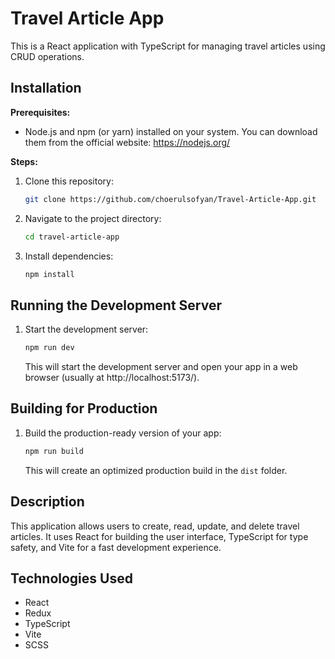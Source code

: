 # Travel Article App

This is a React application with TypeScript for managing travel articles using CRUD operations.

## Installation

**Prerequisites:**

- Node.js and npm (or yarn) installed on your system. You can download them from the official website: https://nodejs.org/

**Steps:**

1. Clone this repository:

    ```bash
    git clone https://github.com/choerulsofyan/Travel-Article-App.git
    ```

2. Navigate to the project directory:

    ```bash
    cd travel-article-app
    ```

3. Install dependencies:

    ```bash
    npm install
    ```

## Running the Development Server

1. Start the development server:

    ```bash
    npm run dev
    ```

    This will start the development server and open your app in a web browser (usually at http://localhost:5173/).

## Building for Production

1. Build the production-ready version of your app:

    ```bash
    npm run build
    ```

    This will create an optimized production build in the `dist` folder.

## Description

This application allows users to create, read, update, and delete travel articles. It uses React for building the user interface, TypeScript for type safety, and Vite for a fast development experience.

## Technologies Used

- React
- Redux
- TypeScript
- Vite
- SCSS
